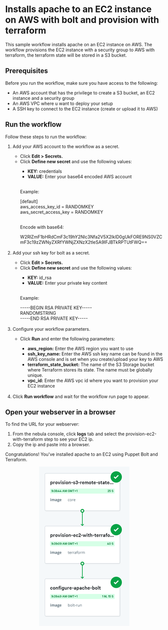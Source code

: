 <h1>Installs apache to an EC2 instance on AWS with bolt and provision with terraform</h1>

<p>This sample workflow installs apache on an EC2 instance on AWS. The workflow provisions the EC2 instance with a security group to AWS with terraform, the terraform state will be stored in a S3 bucket.</p>

<h2>Prerequisites</h2>
<p>Before you run the workflow, make sure you have access to the following:</p>
<ul>
<li>An AWS account that has the privilege to create a S3 bucket, an EC2 instance and a security group</li>
<li>An AWS VPC where u want to deploy your setup</li>
<li>A SSH key to connect to the EC2 instance (create or upload it to AWS)</li>
</ul>

<h2>Run the workflow</h2>
<p>Follow these steps to run the workflow:</p>
<ol>
<li>Add your AWS account to the workflow as a secret.</li>
<ul>
    <li>Click <strong>Edit > Secrets.</strong></li>
    <li>Click <strong>Define new secret</strong> and use the following values:</li>
    <ul>
        <li><strong>KEY:</strong> credentials</li>
        <li><strong>VALUE:</strong> Enter your base64 encoded AWS account</li>
    </ul>
        </br><p>Example:</p>
        [default]</br>
        aws_access_key_id = RANDOMKEY</br>
        aws_secret_access_key = RANDOMKEY</br>
        </br><p>Encode with base64:</p>
        W2RlZmF1bHRdCmF3c19hY2Nlc3Nfa2V5X2lkID0gUkFORE9NS0VZCmF3c19zZWNyZXRfYWNjZXNzX2tleSA9IFJBTkRPTUtFWQ==
</ul>
</br>
<li>Add your ssh key for bolt as a secret.</li>
<ul>
    <li>Click <strong>Edit > Secrets.</strong></li>
    <li>Click <strong>Define new secret</strong> and use the following values:</li>
    <ul>
        <li><strong>KEY:</strong> id_rsa</li>
        <li><strong>VALUE:</strong> Enter your private key content</li>
    </ul>
        </br><p>Example:</p>
        -----BEGIN RSA PRIVATE KEY-----</br>
        RANDOMSTRING</br>
        -----END RSA PRIVATE KEY-----
</ul>
</br>
<li>Configure your workflow parameters.</li>
<ul>
    <li>Click <strong>Run</strong> and enter the following parameters:</li>
    <ul>
        <li><strong>aws_region:</strong> Enter the AWS region you want to use</li>
        <li><strong>ssh_key_name:</strong> Enter the AWS ssh key name can be found in the AWS console and is set when you create/upload your key to AWS</li>
        <li><strong>terraform_state_bucket:</strong> The name of the S3 Storage bucket where Terraform stores its state. The name must be globally unique.</li>
        <li><strong>vpc_id:</strong> Enter the AWS vpc id where you want to provision your EC2 instance</li>
    </ul>
</ul>
</br>
<li>Click <strong>Run workflow</strong> and wait for the workflow run page to appear.</li>
</ol>

<h2>Open your webserver in a browser</h2>
<p>To find the URL for your webserver:</p>
<ol>
<li>From the nebula console, click <strong>logs</strong> tab and select the provision-ec2-with-terraform step to see your EC2 ip.</li>
<li>Copy the ip and paste into a browser.</li>
</ol>
<p>Congratulations! You've installed apache to an EC2 using Puppet Bolt and Terraform.</p>
<p align="center">
<img src="ec2-provision-and-configure-webserver.png" />
</p>
